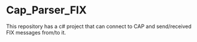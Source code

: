 # Cap_Parser_FIX
This repository has a c# project that can connect to CAP and send/received FIX messages from/to it.
